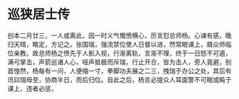 # 巡狭居士传

创本二月廿三，一人或离此，因一时义气慨愤横心，厉言怼总师杨。心谏有感，晚归天晴，略定，方记之。张国瑞，强流禁位使人日督以进，然常眠课上，屑众师临位亲教。故总师杨之愤先于人影入视，行渐离轨，言渐不理，终于一日怒不可遏，满弓掌击，声箭巡诸人心，哑声抵极而斥瑞，行止开合，皆为击人，旁人竟避，别首惶然，杨每有一问，人便缩一寸，拳脚功夫展之二三，拽瑞于办公之处，其后有讯曰瑞母至，协商半日，而后归位。自此之后，杨言必提众人耳面警不可眠或盹于课上，违者必惩，
